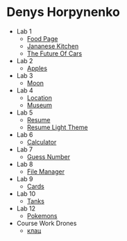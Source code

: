 
# Denys Horpynenko
- Lab 1
   - [Food Page](https://dengorp007.github.io/lab_01/food-page/index.html)
   - [Jananese Kitchen](https://dengorp007.github.io/lab_01/japanese_kitchen/index.html)
   - [The Future Of Cars](https://dengorp007.github.io/lab_01/the-future-of-cars/index.html)
- Lab 2
   -  [Apples](https://dengorp007.github.io/Lab_02/index.html)
-  Lab 3
   -  [Moon](https://dengorp007.github.io/lab_03/index.html)
-  Lab 4
   - [Location](https://dengorp007.github.io/lab_04/index.html)
   - [Museum](https://dengorp007.github.io/lab_04/index2.html)    
-  Lab 5
   -  [Resume](https://dengorp007.github.io/lab_05/index.html)
   -  [Resume Light Theme](https://dengorp007.github.io/lab_05/index2.html)
-  Lab 6
   -  [Calculator](https://dengorp007.github.io/lab_06/index.html)
-  Lab 7
   -  [Guess Number](https://dengorp007.github.io/lab_07/index.html)
-  Lab 8
   -  [File Manager](https://dengorp007.github.io/lab_08/index.html)
-  Lab 9
   -  [Cards](https://dengorp007.github.io/lab_09/index.html)
-  Lab 10
   -  [Tanks](https://dengorp007.github.io/lab_10/index.html)
-  Lab 12
   -  [Pokemons](https://dengorp007.github.io/lab_12/index.html)
-  Course Work Drones
   - [клац](https://dengorp007.github.io/course-work.drones/kursova.html) 
